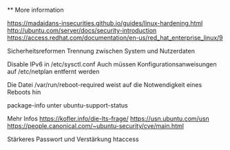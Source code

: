 ** More information 

https://madaidans-insecurities.github.io/guides/linux-hardening.html
http://ubuntu.com/server/docs/security-introduction
https://access.redhat.com/documentation/en-us/red_hat_enterprise_linux/9

Sicherheitsreformen
Trennung zwischen System und Nutzerdaten

Disable IPv6 in /etc/sysctl.conf
Auch müssen Konfigurationsanweisungen auf /etc/netplan entfernt werden

Die Datei /var/run/reboot-required weist auf die Notwendigkeit eines Reboots hin

package-info unter ubuntu-support-status

Mehr Infos 
https://kofler.info/die-lts-frage/
https://usn.ubuntu.com/usn
https://people.canonical.com/~ubuntu-security/cve/main.html

Stärkeres Passwort und Verstärkung htaccess

